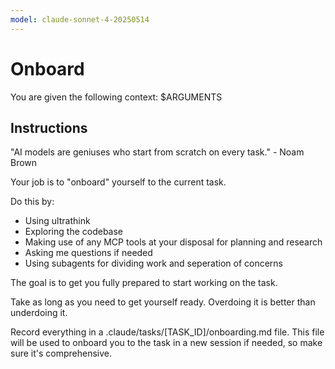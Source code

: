 ```yaml
---
model: claude-sonnet-4-20250514
---
```


# Onboard

You are given the following context:
$ARGUMENTS

## Instructions

"AI models are geniuses who start from scratch on every task." - Noam Brown

Your job is to "onboard" yourself to the current task.

Do this by:

- Using ultrathink
- Exploring the codebase
- Making use of any MCP tools at your disposal for planning and research
- Asking me questions if needed
- Using subagents for dividing work and seperation of concerns

The goal is to get you fully prepared to start working on the task.

Take as long as you need to get yourself ready. Overdoing it is better than underdoing it. 

Record everything in a .claude/tasks/[TASK_ID]/onboarding.md file. This file will be used to onboard you to the task in a new session if needed, so make sure it's comprehensive.
